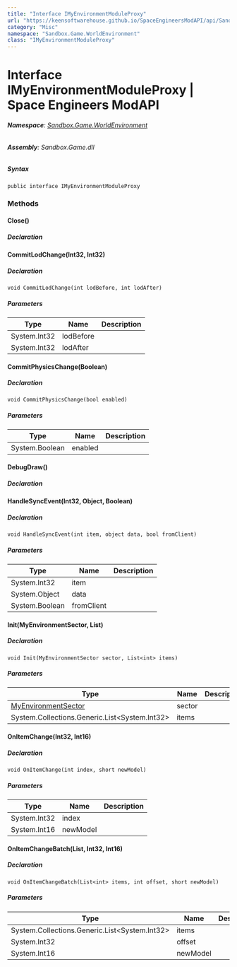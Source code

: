 ```yaml
---
title: "Interface IMyEnvironmentModuleProxy"
url: "https://keensoftwarehouse.github.io/SpaceEngineersModAPI/api/Sandbox.Game.WorldEnvironment.IMyEnvironmentModuleProxy.html"
category: "Misc"
namespace: "Sandbox.Game.WorldEnvironment"
class: "IMyEnvironmentModuleProxy"
---
```


# Interface IMyEnvironmentModuleProxy | Space Engineers ModAPI

###### **Namespace**: [Sandbox.Game.WorldEnvironment](https://keensoftwarehouse.github.io/SpaceEngineersModAPI/api/Sandbox.Game.WorldEnvironment.html)

###### **Assembly**: Sandbox.Game.dll

##### Syntax

```
public interface IMyEnvironmentModuleProxy
```

### Methods

#### Close()

##### Declaration

#### CommitLodChange(Int32, Int32)

##### Declaration

```
void CommitLodChange(int lodBefore, int lodAfter)
```

##### Parameters

| Type | Name | Description |
| --- | --- | --- |
| System.Int32 | lodBefore |     |
| System.Int32 | lodAfter |     |

#### CommitPhysicsChange(Boolean)

##### Declaration

```
void CommitPhysicsChange(bool enabled)
```

##### Parameters

| Type | Name | Description |
| --- | --- | --- |
| System.Boolean | enabled |     |

#### DebugDraw()

##### Declaration

#### HandleSyncEvent(Int32, Object, Boolean)

##### Declaration

```
void HandleSyncEvent(int item, object data, bool fromClient)
```

##### Parameters

| Type | Name | Description |
| --- | --- | --- |
| System.Int32 | item |     |
| System.Object | data |     |
| System.Boolean | fromClient |     |

#### Init(MyEnvironmentSector, List<Int32>)

##### Declaration

```
void Init(MyEnvironmentSector sector, List<int> items)
```

##### Parameters

| Type | Name | Description |
| --- | --- | --- |
| [MyEnvironmentSector](https://keensoftwarehouse.github.io/SpaceEngineersModAPI/api/Sandbox.Game.WorldEnvironment.MyEnvironmentSector.html) | sector |     |
| System.Collections.Generic.List<System.Int32\> | items |     |

#### OnItemChange(Int32, Int16)

##### Declaration

```
void OnItemChange(int index, short newModel)
```

##### Parameters

| Type | Name | Description |
| --- | --- | --- |
| System.Int32 | index |     |
| System.Int16 | newModel |     |

#### OnItemChangeBatch(List<Int32>, Int32, Int16)

##### Declaration

```
void OnItemChangeBatch(List<int> items, int offset, short newModel)
```

##### Parameters

| Type | Name | Description |
| --- | --- | --- |
| System.Collections.Generic.List<System.Int32\> | items |     |
| System.Int32 | offset |     |
| System.Int16 | newModel |     |